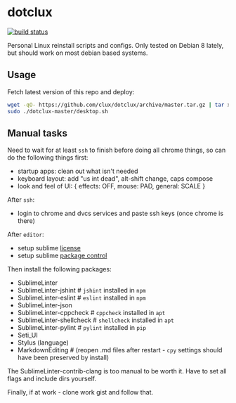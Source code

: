 # dotclux
[![build status](https://secure.travis-ci.org/clux/dotclux.svg)](http://travis-ci.org/clux/dotclux)

Personal Linux reinstall scripts and configs. Only tested on Debian 8 lately, but should work on most debian based systems.

## Usage
Fetch latest version of this repo and deploy:

```sh
wget -qO- https://github.com/clux/dotclux/archive/master.tar.gz | tar xz
sudo ./dotclux-master/desktop.sh
```

## Manual tasks
Need to wait for at least `ssh` to finish before doing all chrome things, so can do the following things first:

- startup apps: clean out what isn't needed
- keyboard layout: add "us int dead", alt-shift change, caps compose
- look and feel of UI: { effects: OFF, mouse: PAD, general: SCALE }

After `ssh`:

- login to chrome and dvcs services and paste ssh keys (once chrome is there)

After `editor`:

- setup sublime [license](https://mail.google.com/mail/u/0/#search/sublime+license/13a942d72a211e81)
- setup sublime [package control](https://packagecontrol.io/installation)

Then install the following packages:

- SublimeLinter
- SublimeLinter-jshint # `jshint` installed in `npm`
- SublimeLinter-eslint # `eslint` installed in `npm`
- SublimeLinter-json
- SublimeLinter-cppcheck # `cppcheck` installed in `apt`
- SublimeLinter-shellcheck # `shellcheck` installed in `apt`
- SublimeLinter-pylint # `pylint` installed in `pip`
- Seti_UI
- Stylus (language)
- MarkdownEditing # (reopen .md files after restart - `cpy` settings should have been preserved by install)

The SublimeLinter-contrib-clang is too manual to be worth it. Have to set all flags and include dirs yourself.

Finally, if at work - clone work gist and follow that.

